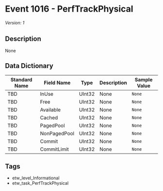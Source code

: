 # Event 1016 - PerfTrackPhysical
###### Version: 1

## Description
None

## Data Dictionary
|Standard Name|Field Name|Type|Description|Sample Value|
|---|---|---|---|---|
|TBD|InUse|UInt32|None|`None`|
|TBD|Free|UInt32|None|`None`|
|TBD|Available|UInt32|None|`None`|
|TBD|Cached|UInt32|None|`None`|
|TBD|PagedPool|UInt32|None|`None`|
|TBD|NonPagedPool|UInt32|None|`None`|
|TBD|Commit|UInt32|None|`None`|
|TBD|CommitLimit|UInt32|None|`None`|

## Tags
* etw_level_Informational
* etw_task_PerfTrackPhysical